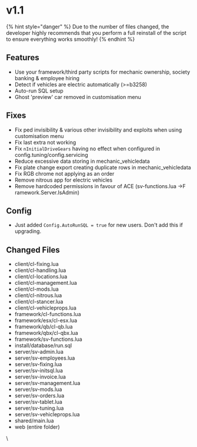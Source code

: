 # v1.1

{% hint style="danger" %}
Due to the number of files changed, the developer highly recommends that you perform a full reinstall of the script to ensure everything works smoothly!
{% endhint %}

## Features

* Use your framework/third party scripts for mechanic ownership, society banking & employee hiring
* Detect if vehicles are electric automatically (>=b3258)
* Auto-run SQL setup
* Ghost 'preview' car removed in customisation menu

## Fixes

* Fix ped invisibility & various other invisibility and exploits when using customisation menu
* Fix last extra not working
* Fix `nInitialDriveGears` having no effect when configured in config.tuning/config.servicing
* Reduce excessive data storing in mechanic\_vehicledata
* Fix plate change export creating duplicate rows in mechanic\_vehicledata
* Fix RGB chrome not applying as an order
* Remove nitrous app for electric vehicles
* Remove hardcoded permissions in favour of ACE (sv-functions.lua ->F ramework.Server.IsAdmin)

## Config

* Just added `Config.AutoRunSQL = true` for new users. Don't add this if upgrading.

## Changed Files

* client/cl-fixing.lua
* client/cl-handling.lua
* client/cl-locations.lua
* client/cl-management.lua
* client/cl-mods.lua
* client/cl-nitrous.lua
* client/cl-stancer.lua
* client/cl-vehicleprops.lua
* framework/cl-functions.lua
* framework/esx/cl-esx.lua
* framework/qb/cl-qb.lua
* framework/qbx/cl-qbx.lua
* framework/sv-functions.lua
* install/database/run.sql
* server/sv-admin.lua
* server/sv-employees.lua
* server/sv-fixing.lua
* server/sv-initsql.lua
* server/sv-invoice.lua
* server/sv-management.lua
* server/sv-mods.lua
* server/sv-orders.lua
* server/sv-tablet.lua
* server/sv-tuning.lua
* server/sv-vehicleprops.lua
* shared/main.lua
* web (entire folder)

\
